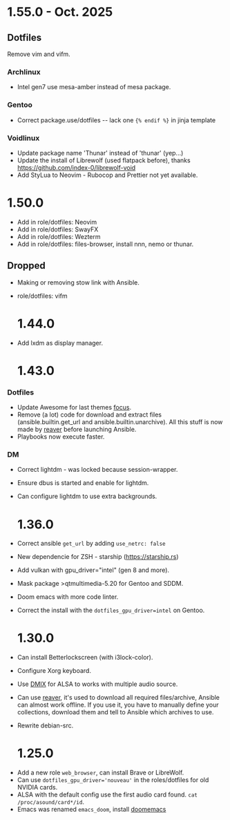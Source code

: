 # 1.55.0 - Oct. 2025

## Dotfiles

Remove vim and vifm.

### Archlinux

- Intel gen7 use mesa-amber instead of mesa package.

### Gentoo

- Correct package.use/dotfiles -- lack one `{% endif %}` in jinja template

### Voidlinux

- Update package name 'Thunar' instead of 'thunar' (yep...)
- Update the install of Librewolf (used flatpack before), thanks https://github.com/index-0/librewolf-void
- Add StyLua to Neovim - Rubocop and Prettier not yet available.

# 1.50.0

- Add in role/dotfiles: Neovim
- Add in role/dotfiles: SwayFX
- Add in role/dotfiles: Wezterm
- Add in role/dotfiles: files-browser, install nnn, nemo or thunar.

## Dropped

- Making or removing stow link with Ansible.
- role/dotfiles: vifm

  # 1.44.0

- Add lxdm as display manager.

  # 1.43.0

### Dotfiles

- Update Awesome for last themes [focus](https://github.com/szorfein/dotfiles).
- Remove (a lot) code for download and extract files (ansible.builtin.get_url and
  ansible.builtin.unarchive). All this stuff is now made by
  [reaver](https://github.com/szorfein/reaver) before launching Ansible.
- Playbooks now execute faster.

### DM

- Correct lightdm - was locked because session-wrapper.
- Ensure dbus is started and enable for lightdm.
- Can configure lightdm to use extra backgrounds.

  # 1.36.0

* Correct ansible `get_url` by adding `use_netrc: false`
* New dependencie for ZSH - starship (https://starship.rs)
* Add vulkan with gpu_driver="intel" (gen 8 and more).
* Mask package >qtmultimedia-5.20 for Gentoo and SDDM.
* Doom emacs with more code linter.
* Correct the install with the `dotfiles_gpu_driver=intel` on Gentoo.

  # 1.30.0

- Can install Betterlockscreen (with i3lock-color).
- Configure Xorg keyboard.
- Use [DMIX](https://github.com/opensrc/alsa/blob/master/lib/md/Dmix.md) for ALSA to works with multiple audio source.
- Can use [reaver](https://github.com/szorfein/reaver), it's used to download
  all required files/archive, Ansible can almost work offline. If you use it, you have
  to manually define your collections, download them and tell to Ansible which archives to use.
- Rewrite debian-src.

  # 1.25.0

* Add a new role `web_browser`, can install Brave or LibreWolf.
* Can use `dotfiles_gpu_driver='nouveau'` in the roles/dotfiles for old NVIDIA
  cards.
* ALSA with the default config use the first audio card found. `cat
/proc/asound/card*/id`.
* Emacs was renamed `emacs_doom`, install [doomemacs](https://github.com/doomemacs/doomemacs)
